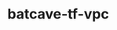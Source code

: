 # batcave-tf-vpc

<!-- BEGINNING OF PRE-COMMIT-TERRAFORM DOCS HOOK -->

<!-- END OF PRE-COMMIT-TERRAFORM DOCS HOOK -->
